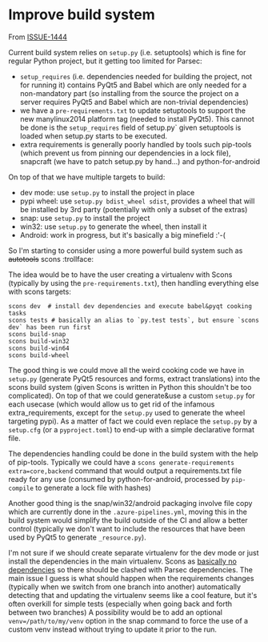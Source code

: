 # Improve build system

From [ISSUE-1444](https://github.com/Scille/parsec-cloud/issues/1444)

Current build system relies on `setup.py` (i.e. setuptools) which is fine for regular Python project, but it getting too limited for Parsec:

- `setup_requires` (i.e. dependencies needed for building the project, not for running it) contains PyQt5 and Babel which are only needed for a non-mandatory part (so installing from the source the project on a server requires PyQt5 and Babel which are non-trivial dependencies)
- we have a `pre-requirements.txt` to update setuptools to support the new manylinux2014 platform tag (needed to install PyQt5). This cannot be done is the `setup_requires` field of setup.py` given setuptools is loaded when setup.py starts to be executed.
- extra requirements is generally poorly handled by tools such pip-tools (which prevent us from pinning our dependencies in a lock file), snapcraft (we have to patch setup.py by hand...) and python-for-android

On top of that we have multiple targets to build:

- dev mode: use `setup.py` to install the project in place
- pypi wheel: use `setup.py bdist_wheel sdist`, provides a wheel that will be installed by 3rd party (potentially with only a subset of the extras)
- snap: use `setup.py` to install the project
- win32: use `setup.py` to generate the wheel, then install it
- Android: work in progress, but it's basically a big minefield :'-(

So I'm starting to consider using a more powerful build system such as ~~autotools~~ scons :trollface:

The idea would be to have the user creating a virtualenv with Scons (typically by using the `pre-requirements.txt`), then handling everything else with scons targets:

```shell
scons dev  # install dev dependencies and execute babel&pyqt cooking tasks
scons tests # basically an alias to `py.test tests`, but ensure `scons dev` has been run first
scons build-snap
scons build-win32
scons build-win64
scons build-wheel
```

The good thing is we could move all the weird cooking code we have in `setup.py` (generate PyQt5 resources and forms, extract translations) into the scons build system (given Scons is written in Python this shouldn't be too complicated).
On top of that we could generate&use a custom `setup.py` for each usecase (which would allow us to get rid of the infamous extra_requirements, except for the `setup.py` used to generate the wheel targeting pypi).
As a matter of fact we could even replace the `setup.py` by a `setup.cfg` (or a `pyproject.toml`) to end-up with a simple declarative format file.

The dependencies handling could be done in the build system with the help of pip-tools. Typically we could have a `scons generate-requirements extra=core,backend` command that would output a requirements.txt file ready for any use (consumed by python-for-android, processed by `pip-compile` to generate a lock file with hashes)

Another good thing is the snap/win32/android packaging involve file copy which are currently done in the `.azure-pipelines.yml`, moving this in the build system would simplify the build outside of the CI and allow a better control (typically we don't want to include the resources that have been used by PyQt5 to generate `_resource.py`).

I'm not sure if we should create separate virtualenv for the dev mode or just install the dependencies in the main virtualenv.
Scons as [basically no dependencies](https://github.com/SCons/scons/blob/d8d6322ee1a17518c8b959349385ef85da496793/setup.cfg#L43-L47) so there should be clashed with Parsec dependencies.
The main issue I guess is what should happen when the requirements changes (typically when we switch from one branch into another) automatically detecting that and updating the virtualenv seems like a cool feature, but it's often overkill for simple tests (especially when going back and forth between two branches)
A possibility would be to add an optional `venv=/path/to/my/venv` option in the snap command to force the use of a custom venv instead without trying to update it prior to the run.
